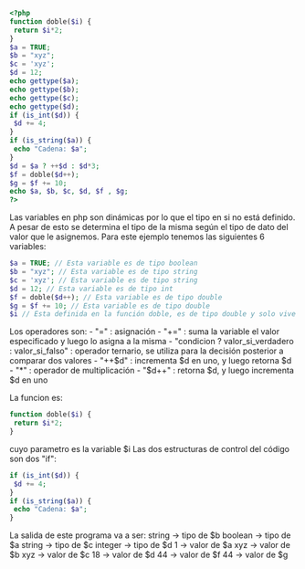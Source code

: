 ```php
<?php
function doble($i) {
 return $i*2;
}
$a = TRUE;
$b = "xyz";
$c = 'xyz';
$d = 12;
echo gettype($a);
echo gettype($b);
echo gettype($c);
echo gettype($d);
if (is_int($d)) {
 $d += 4;
}
if (is_string($a)) {
 echo "Cadena: $a";
}
$d = $a ? ++$d : $d*3;
$f = doble($d++);
$g = $f += 10;
echo $a, $b, $c, $d, $f , $g;
?>
```

Las variables en php son dinámicas por lo que el tipo en si no está definido. A pesar de esto se determina el tipo de la misma según el tipo de dato del valor que le asignemos. Para este ejemplo tenemos las siguientes 6 variables:

```php
$a = TRUE; // Esta variable es de tipo boolean
$b = "xyz"; // Esta variable es de tipo string
$c = 'xyz'; // Esta variable es de tipo string
$d = 12; // Esta variable es de tipo int
$f = doble($d++); // Esta variable es de tipo double
$g = $f += 10; // Esta variable es de tipo double
$i // Esta definida en la función doble, es de tipo double y solo vive dentro de la función
```

Los operadores son: - "=" : asignación - "+=" : suma la variable el valor especificado y luego lo asigna a la misma - "condicion ? valor_si_verdadero : valor_si_falso" : operador ternario, se utiliza para la decisión posterior a comparar dos valores - "++$d" : incrementa $d en uno, y luego retorna $d
    - "*" : operador de multiplicación
    - "$d++" : retorna $d, y luego incrementa $d en uno

La funcion es:

```php
function doble($i) {
 return $i*2;
}
```

cuyo parametro es la variable $i
Las dos estructuras de control del código son dos "if":

```php
if (is_int($d)) {
 $d += 4;
}
if (is_string($a)) {
 echo "Cadena: $a";
}
```

La salida de este programa va a ser:
string -> tipo de $b
boolean -> tipo de $a
string -> tipo de $c
integer -> tipo de $d
1 -> valor de $a
xyz -> valor de $b
xyz -> valor de $c
18 -> valor de $d
44 -> valor de $f
44 -> valor de $g

